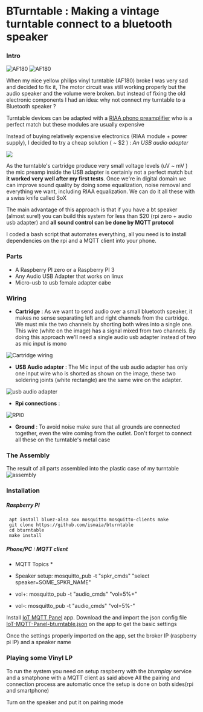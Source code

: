 # BTurntable : Making a vintage turntable connect to a bluetooth speaker


### Intro
 ![AF180](images/af180-0.jpg)
 ![AF180](images/af180-1.jpg)


When my nice yellow philips vinyl turntable (AF180) broke I was very sad and decided to fix it, The motor circuit was still working properly but the audio speaker and the volume were broken. but instead of fixing the old electronic components I had an idea: why not connect my turntable to a Bluetooth speaker ? 

Turntable devices can be adapted with a [RIAA phono preamplifier](http://sound.whsites.net/project06.htm)  who is a perfect match but these modules are usually expensive

Instead of buying relatively expensive electronics (RIAA module + power supply), I decided to try a cheap solution  ( ~ $2 ) : *An USB audio adapter*

![](images/usb_audio_adapter.jpg)

As the turntable's cartridge produce very small voltage levels (uV ~ mV ) the mic preamp inside the USB adapter is certainly not a perfect match but **it worked very well after my first tests**.
Once we're in digital domain we can improve sound quality by doing some equalization,  noise removal and everything we want, including RIAA equalization. We can do it all these with a swiss knife called SoX

The main advantage of this approach is that if you have a bt speaker (almost sure!) you can build this system for less than $20 (rpi zero + audio usb adapter) and **all sound control can be done by MQTT protocol**

I coded a bash script that automates everything, all you need is to install dependencies on the rpi and a MQTT client into your phone.


### Parts

* A Raspberry PI zero or a Raspberry PI 3
* Any Audio USB Adapter that works on linux
* Micro-usb to usb female adapter cabe 

### Wiring

 * **Cartridge** : As we want to send audio over a small bluetooth speaker, it makes no sense separating left and right channels from the cartridge. We must mix the two channels by shorting both wires into a single one. This wire (white on the image) has a signal mixed from two channels. By doing this approach we'll need a single audio usb adapter instead of two as mic input is mono

 ![Cartridge wiring](images/cartridge.jpg)

 * **USB Audio adapter** : The Mic input of the usb audio adapter has only one input wire who is shorted as shown on the image, these two soldering joints (white rectangle) are the same wire on the adapter.
 
![usb audio adapter](images/usb_adapter.jpg)
 
 * **Rpi connections** : 

 ![RPI0](images/rpi0+adapter.jpg)


 * **Ground** : To avoid noise make sure that all grounds are connected together, even the wire coming from the outlet. Don't forget to connect all these on the turntable's metal case

### The Assembly
 
  The result of all parts assembled into the plastic case of my turntable
 ![assembly](images/assembly.jpg)


### Installation

##### Raspberry PI  
``` 
 apt install bluez-alsa sox mosquitto mosquitto-clients make
 git clone https://github.com/ismaia/bturntable
 cd bturntable
 make install
```

##### Phone/PC : MQTT client 
  
 * MQTT Topics
    *
     
 * Speaker setup:  mosquitto_pub -t "spkr_cmds" "select speaker=SOME_SPKR_NAME"
 * vol+:  mosquitto_pub -t "audio_cmds" "vol=5%+" 
 * vol-:  mosquitto_pub -t "audio_cmds" "vol=5%-" 


Install [IoT MQTT Panel](https://play.google.com/store/apps/details?id=snr.lab.iotmqttpanel.prod&hl=en) app.
Download the and import the json config file [IoT-MQTT-Panel-bturntable.json](https://github.com/ismaia/bturntable/blob/master/conf/IoT-MQTT-Panel-bturntable.json) on the app to get the basic settings

Once the settings properly imported on the app, set the broker IP (raspberry pi IP) and a speaker name



### Playing some Vinyl LP

To run the system you need on setup raspberry with the *bturnplay* service and a smatphone with a MQTT client as said above
All the pairing and connection process are automatic once the setup is done on both sides(rpi and smartphone) 

Turn on the speaker and put it on pairing mode









 


